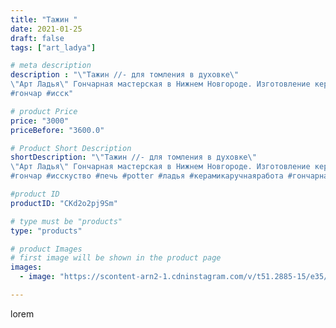 ```yaml
---
title: "Тажин "
date: 2021-01-25
draft: false
tags: ["art_ladya"]

# meta description
description : "\"Тажин //- для томления в духовке\" 
\"Арт Ладья\" Гончарная мастерская в Нижнем Новгороде. Изготовление керамики и мастер//-классы по обучению. 
#гончар #исск"

# product Price
price: "3000"
priceBefore: "3600.0"

# Product Short Description
shortDescription: "\"Тажин //- для томления в духовке\" 
\"Арт Ладья\" Гончарная мастерская в Нижнем Новгороде. Изготовление керамики и мастер//-классы по обучению. 
#гончар #исскуство #печь #potter #ладья #керамикаручнаяработа #гончарнаямастерская #керамиканазаказ #handmade #garnish #керамика #гончарнаяпосуда #эксклюзивнаякерамика #painter #тажин #decor #ceramicar #pot #claygoods #restaurant #earthenware #ceramic #design #миска #ceramicart #decanter #carafe #clay #горшок #авторскаякерамика"

#product ID
productID: "CKd2o2pj9Sm"

# type must be "products"
type: "products"

# product Images
# first image will be shown in the product page
images:
  - image: "https://scontent-arn2-1.cdninstagram.com/v/t51.2885-15/e35/142400453_103039048363597_2579171356158178879_n.jpg?tp=1&_nc_ht=scontent-arn2-1.cdninstagram.com&_nc_cat=101&_nc_ohc=W5saHQyhoowAX-AwgN_&ccb=7-4&oh=cc85b8de3b1a985ac00cf62f56a6eba0&oe=60839AFD&_nc_sid=86f79a&ig_cache_key=MjQ5NDM5MDA3MDYwMzE0MjMxMA%3D%3D.2-ccb7-4"

---
```

lorem

